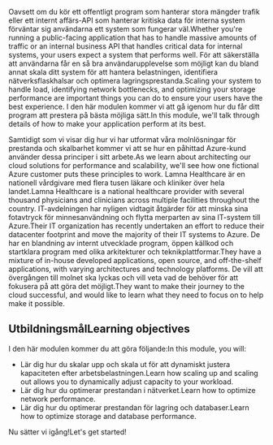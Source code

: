 <span data-ttu-id="024ad-101">Oavsett om du kör ett offentligt program som hanterar stora mängder trafik eller ett internt affärs-API som hanterar kritiska data för interna system förväntar sig användarna ett system som fungerar väl.</span><span class="sxs-lookup"><span data-stu-id="024ad-101">Whether you're running a public-facing application that has to handle massive amounts of traffic or an internal business API that handles critical data for internal systems, your users expect a system that performs well.</span></span> <span data-ttu-id="024ad-102">För att säkerställa att användarna får en så bra användarupplevelse som möjligt kan du bland annat skala ditt system för att hantera belastningen, identifiera nätverksflaskhalsar och optimera lagringsprestanda.</span><span class="sxs-lookup"><span data-stu-id="024ad-102">Scaling your system to handle load, identifying network bottlenecks, and optimizing your storage performance are important things you can do to ensure your users have the best experience.</span></span> <span data-ttu-id="024ad-103">I den här modulen kommer vi att gå igenom hur du får ditt program att prestera på bästa möjliga sätt.</span><span class="sxs-lookup"><span data-stu-id="024ad-103">In this module, we'll talk through details of how to make your application perform at its best.</span></span>

<span data-ttu-id="024ad-104">Samtidigt som vi visar dig hur vi har utformat våra molnlösningar för prestanda och skalbarhet kommer vi att se hur en påhittad Azure-kund använder dessa principer i sitt arbete.</span><span class="sxs-lookup"><span data-stu-id="024ad-104">As we learn about architecting our cloud solutions for performance and scalability, we'll see how one fictional Azure customer puts these principles to work.</span></span> <span data-ttu-id="024ad-105">Lamna Healthcare är en nationell vårdgivare med flera tusen läkare och kliniker över hela landet.</span><span class="sxs-lookup"><span data-stu-id="024ad-105">Lamna Healthcare is a national healthcare provider with several thousand physicians and clinicians across multiple facilities throughout the country.</span></span> <span data-ttu-id="024ad-106">IT-avdelningen har nyligen vidtagit åtgärder för att minska sina fotavtryck för minnesanvändning och flytta merparten av sina IT-system till Azure.</span><span class="sxs-lookup"><span data-stu-id="024ad-106">Their IT organization has recently undertaken an effort to reduce their datacenter footprint and move the majority of their IT systems to Azure.</span></span> <span data-ttu-id="024ad-107">De har en blandning av internt utvecklade program, öppen källkod och startklara program med olika arkitekturer och teknikplattformar.</span><span class="sxs-lookup"><span data-stu-id="024ad-107">They have a mixture of in-house developed applications, open source, and off-the-shelf applications, with varying architectures and technology platforms.</span></span> <span data-ttu-id="024ad-108">De vill att övergången till molnet ska lyckas och vill veta vad de behöver för att fokusera på att göra det möjligt.</span><span class="sxs-lookup"><span data-stu-id="024ad-108">They want to make their journey to the cloud successful, and would like to learn what they need to focus on to help make it possible.</span></span>    

## <a name="learning-objectives"></a><span data-ttu-id="024ad-109">Utbildningsmål</span><span class="sxs-lookup"><span data-stu-id="024ad-109">Learning objectives</span></span>

<span data-ttu-id="024ad-110">I den här modulen kommer du att göra följande:</span><span class="sxs-lookup"><span data-stu-id="024ad-110">In this module, you will:</span></span>

- <span data-ttu-id="024ad-111">Lär dig hur du skalar upp och skala ut för att dynamiskt justera kapaciteten efter arbetsbelastningen.</span><span class="sxs-lookup"><span data-stu-id="024ad-111">Learn how scaling up and scaling out allows you to dynamically adjust capacity to your workload.</span></span>
- <span data-ttu-id="024ad-112">Lär dig hur du optimerar prestandan i nätverket.</span><span class="sxs-lookup"><span data-stu-id="024ad-112">Learn how to optimize network performance.</span></span>
- <span data-ttu-id="024ad-113">Lär dig hur du optimerar prestandan för lagring och databaser.</span><span class="sxs-lookup"><span data-stu-id="024ad-113">Learn how to optimize storage and database performance.</span></span>

<span data-ttu-id="024ad-114">Nu sätter vi igång!</span><span class="sxs-lookup"><span data-stu-id="024ad-114">Let's get started!</span></span>